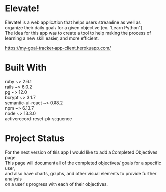# Elevate!

Elevate! is a web application that helps users streamline as well as<br>
organize their daily goals for a given objective (ex. "Learn Python").<br>
The idea for this app was to create a tool to help making the process of<br>
learning a new skill easier, and more efficient. 

https://my-goal-tracker-app-client.herokuapp.com/

# Built With

ruby ~> 2.6.1<br>
rails ~> 6.0.2<br>
pg ~> 12.0<br>
bcrypt ~> 3.1.7<br>
semantic-ui-react ~> 0.88.2<br>
npm ~> 6.13.7<br>
node ~> 13.3.0<br>
activerecord-reset-pk-sequence<br>

# Project Status

For the next version of this app I would like to add a Completed Objectives page.<br>
This page will document all of the completed objectives/ goals for a specific user,<br>
and also have charts, graphs, and other visual elements to provide further analysis<br>
on a user's progress with each of their objectives.    